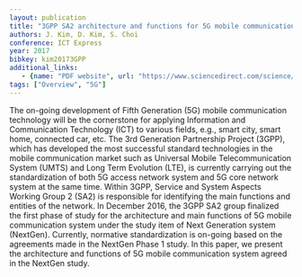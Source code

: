 ```yaml
---
layout: publication
title: "3GPP SA2 architecture and functions for 5G mobile communication system"
authors: J. Kim, D. Kim, S. Choi
conference: ICT Express
year: 2017
bibkey: kim20173GPP
additional_links:
   - {name: "PDF website", url: "https://www.sciencedirect.com/science/article/pii/S240595951730019X"}
tags: ["Overview", "5G"]
---
```

The on-going development of Fifth Generation (5G) mobile communication technology will be the cornerstone for applying Information and Communication Technology (ICT) to various fields, e.g., smart city, smart home, connected car, etc. The 3rd Generation Partnership Project (3GPP), which has developed the most successful standard technologies in the mobile communication market such as Universal Mobile Telecommunication System (UMTS) and Long Term Evolution (LTE), is currently carrying out the standardization of both 5G access network system and 5G core network system at the same time. Within 3GPP, Service and System Aspects Working Group 2 (SA2) is responsible for identifying the main functions and entities of the network. In December 2016, the 3GPP SA2 group finalized the first phase of study for the architecture and main functions of 5G mobile communication system under the study item of Next Generation system (NextGen). Currently, normative standardization is on-going based on the agreements made in the NextGen Phase 1 study. In this paper, we present the architecture and functions of 5G mobile communication system agreed in the NextGen study.